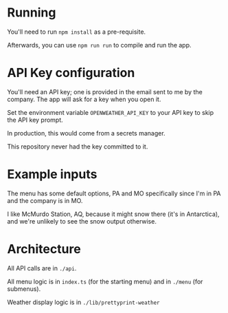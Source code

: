 # Running
You'll need to run `npm install` as a pre-requisite.

Afterwards, you can use `npm run run` to compile and run the app.

# API Key configuration

You'll need an API key; one is provided in the email sent to me by the company.  The app will ask for a key when you open it.

Set the environment variable `OPENWEATHER_API_KEY` to your API key to skip the API key prompt.

In production, this would come from a secrets manager.

This repository never had the key committed to it.

# Example inputs

The menu has some default options, PA and MO specifically since I'm in PA and the company is in MO.

I like McMurdo Station, AQ, because it might snow there (it's in Antarctica), and we're unlikely to see the snow output otherwise.

# Architecture

All API calls are in `./api`. 

All menu logic is in `index.ts` (for the starting menu) and in `./menu` (for submenus).

Weather display logic is in `./lib/prettyprint-weather`